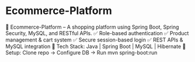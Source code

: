# Ecommerce-Platform
🚀 Ecommerce-Platform – A shopping platform using Spring Boot, Spring Security, MySQL, and RESTful APIs.  ✅ Role-based authentication ✅ Product management &amp; cart system ✅ Secure session-based login ✅ REST APIs &amp; MySQL integration  🔗 Tech Stack: Java | Spring Boot | MySQL | Hibernate  📌 Setup: Clone repo → Configure DB → Run mvn spring-boot:run

